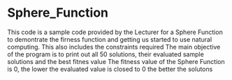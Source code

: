 # Sphere_Function
This code is a sample code provided by the Lecturer for a Sphere Function to demontrate the firness function and getting us started to use natural computing.
This also includes the constraints required
The main objective of the program is to print out all 50 solutions, their evaluated sample solutions and the best fitnes value
The fitness value of the Sphere Function is 0, the lower the evaluated value is closed to 0 the better the solutons
